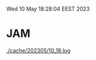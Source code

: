 Wed 10 May 18:28:04 EEST 2023
# JAM
<a href='./cache/202305/10_18.log'>./cache/202305/10_18.log</a>
